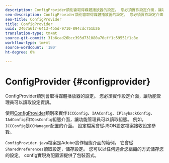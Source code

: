 ```yaml
---
description: ConfigProvider類別會取得媒體播放器的設定。 您必須實作設定介面，讓功能管理員可以讀取設定資訊。
seo-description: ConfigProvider類別會取得媒體播放器的設定。 您必須實作設定介面，讓功能管理員可以讀取設定資訊。
seo-title: ConfigProvider
title: ConfigProvider
uuid: 2467a617-6413-4b5d-9710-894cdc751b26
translation-type: tm+mt
source-git-commit: 31b6cad26bcc393d731080a70eff1c59551f1c8e
workflow-type: tm+mt
source-wordcount: '180'
ht-degree: 0%

---
```



# ConfigProvider {#configprovider}

ConfigProvider類別會取得媒體播放器的設定。 您必須實作設定介面，讓功能管理員可以讀取設定資訊。

使用[ConfigProvider](https://help.adobe.com/en_US/primetime/api/reference_implementation/android/javadoc/com/adobe/primetime/reference/config/ConfigProvider.html)類別來實作`ICCConfig`、`IAAConfig`、`IPlaybackConfig`、`IAdConfig`和`IQosConfig`組態介面，讓功能管理員可以讀取組態。 例如，`ICCConfig`是`CCManager`配置的介面。 設定檔案會從JSON設定檔案接收設定參數。

`ConfigProvider.java`檔案是Adobe實作組態介面的範例。 它會從`SharedPreferences`讀取設定，儲存設定。 您可以以任何適合您組織的方式儲存您的設定。 config實現為配置源提供了包裝函式。